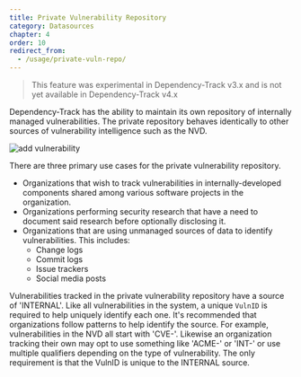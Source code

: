 ```yaml
---
title: Private Vulnerability Repository
category: Datasources
chapter: 4
order: 10
redirect_from:
  - /usage/private-vuln-repo/
---
```


> This feature was experimental in Dependency-Track v3.x and is not yet available in Dependency-Track v4.x

Dependency-Track has the ability to maintain its own repository of internally managed vulnerabilities. The private
repository behaves identically to other sources of vulnerability intelligence such as the NVD.

![add vulnerability](/images/screenshots/vulnerability-add.png)

There are three
primary use cases for the private vulnerability repository.

* Organizations that wish to track vulnerabilities in internally-developed components shared among various software projects in the organization.
* Organizations performing security research that have a need to document said research before optionally disclosing it.
* Organizations that are using unmanaged sources of data to identify vulnerabilities. This includes:
    * Change logs
    * Commit logs
    * Issue trackers
    * Social media posts

Vulnerabilities tracked in the private vulnerability repository have a source of 'INTERNAL'. Like all vulnerabilities
in the system, a unique `VulnID` is required to help uniquely identify each one. It's recommended that organizations 
follow patterns to help identify the source. For example, vulnerabilities in the NVD all start with 'CVE-'. Likewise
an organization tracking their own may opt to use something like 'ACME-' or 'INT-' or use multiple qualifiers depending
on the type of vulnerability. The only requirement is that the VulnID is unique to the INTERNAL source.
